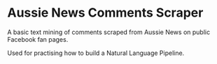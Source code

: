 # Aussie News Comments Scraper

A basic text mining of comments scraped from Aussie News on public Facebook fan pages.  

Used for practising how to build a Natural Language Pipeline.


